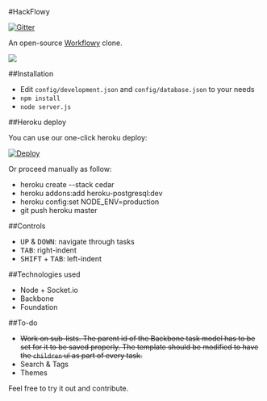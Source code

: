 #HackFlowy

[![Gitter](https://badges.gitter.im/Join%20Chat.svg)](https://gitter.im/abhshkdz/HackFlowy?utm_source=badge&utm_medium=badge&utm_campaign=pr-badge&utm_content=badge)

An open-source [Workflowy](http://workflowy.com) clone.

![](https://dl.dropbox.com/u/19398876/screenshots/043.png)

##Installation

* Edit `config/development.json` and `config/database.json` to your needs
* `npm install`
* `node server.js`

##Heroku deploy

You can use our one-click heroku deploy:

[![Deploy](https://www.herokucdn.com/deploy/button.png)](https://heroku.com/deploy?template=https://github.com/abhshkdz/HackFlowy)

Or proceed manually as follow:

* heroku create --stack cedar
* heroku addons:add heroku-postgresql:dev
* heroku config:set NODE_ENV=production
* git push heroku master

##Controls

* <kbd>UP</kbd> & <kbd>DOWN</kbd>: navigate through tasks
* <kbd>TAB</kbd>: right-indent
* <kbd>SHIFT</kbd> + <kbd>TAB</kbd>: left-indent

##Technologies used

* Node + Socket.io
* Backbone
* Foundation

##To-do

* ~~Work on sub-lists. The parent id of the Backbone task model has to be set for it to be saved properly. The template should be modified to have the `children` ul as part of every task.~~
* Search & Tags
* Themes

Feel free to try it out and contribute.

